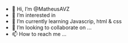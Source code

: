 - 👋 Hi, I’m @MatheusAVZ
- 👀 I’m interested in 
- 🌱 I’m currently learning Javascrip, html & css
- 💞️ I’m looking to collaborate on ...
- 📫 How to reach me ...

<!---
MatheusAVZ/MatheusAVZ is a ✨ special ✨ repository because its `README.md` (this file) appears on your GitHub profile.
You can click the Preview link to take a look at your changes.
--->
